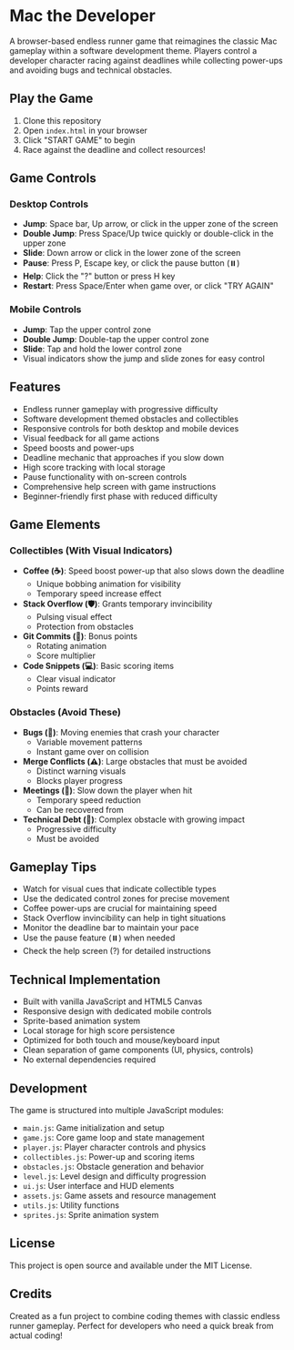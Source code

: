 # Mac the Developer

A browser-based endless runner game that reimagines the classic Mac gameplay within a software development theme. Players control a developer character racing against deadlines while collecting power-ups and avoiding bugs and technical obstacles.

## Play the Game

1. Clone this repository
2. Open `index.html` in your browser
3. Click "START GAME" to begin
4. Race against the deadline and collect resources!

## Game Controls

### Desktop Controls

- **Jump**: Space bar, Up arrow, or click in the upper zone of the screen
- **Double Jump**: Press Space/Up twice quickly or double-click in the upper zone
- **Slide**: Down arrow or click in the lower zone of the screen
- **Pause**: Press P, Escape key, or click the pause button (⏸️)
- **Help**: Click the "?" button or press H key
- **Restart**: Press Space/Enter when game over, or click "TRY AGAIN"

### Mobile Controls

- **Jump**: Tap the upper control zone
- **Double Jump**: Double-tap the upper control zone
- **Slide**: Tap and hold the lower control zone
- Visual indicators show the jump and slide zones for easy control

## Features

- Endless runner gameplay with progressive difficulty
- Software development themed obstacles and collectibles
- Responsive controls for both desktop and mobile devices
- Visual feedback for all game actions
- Speed boosts and power-ups
- Deadline mechanic that approaches if you slow down
- High score tracking with local storage
- Pause functionality with on-screen controls
- Comprehensive help screen with game instructions
- Beginner-friendly first phase with reduced difficulty

## Game Elements

### Collectibles (With Visual Indicators)

- **Coffee (☕)**: Speed boost power-up that also slows down the deadline
  - Unique bobbing animation for visibility
  - Temporary speed increase effect
- **Stack Overflow (🛡️)**: Grants temporary invincibility
  - Pulsing visual effect
  - Protection from obstacles
- **Git Commits (📌)**: Bonus points
  - Rotating animation
  - Score multiplier
- **Code Snippets (💻)**: Basic scoring items
  - Clear visual indicator
  - Points reward

### Obstacles (Avoid These)

- **Bugs (🐛)**: Moving enemies that crash your character
  - Variable movement patterns
  - Instant game over on collision
- **Merge Conflicts (⚠️)**: Large obstacles that must be avoided
  - Distinct warning visuals
  - Blocks player progress
- **Meetings (👥)**: Slow down the player when hit
  - Temporary speed reduction
  - Can be recovered from
- **Technical Debt (🧶)**: Complex obstacle with growing impact
  - Progressive difficulty
  - Must be avoided

## Gameplay Tips

- Watch for visual cues that indicate collectible types
- Use the dedicated control zones for precise movement
- Coffee power-ups are crucial for maintaining speed
- Stack Overflow invincibility can help in tight situations
- Monitor the deadline bar to maintain your pace
- Use the pause feature (⏸️) when needed
- Check the help screen (?) for detailed instructions

## Technical Implementation

- Built with vanilla JavaScript and HTML5 Canvas
- Responsive design with dedicated mobile controls
- Sprite-based animation system
- Local storage for high score persistence
- Optimized for both touch and mouse/keyboard input
- Clean separation of game components (UI, physics, controls)
- No external dependencies required

## Development

The game is structured into multiple JavaScript modules:

- `main.js`: Game initialization and setup
- `game.js`: Core game loop and state management
- `player.js`: Player character controls and physics
- `collectibles.js`: Power-up and scoring items
- `obstacles.js`: Obstacle generation and behavior
- `level.js`: Level design and difficulty progression
- `ui.js`: User interface and HUD elements
- `assets.js`: Game assets and resource management
- `utils.js`: Utility functions
- `sprites.js`: Sprite animation system

## License

This project is open source and available under the MIT License.

## Credits

Created as a fun project to combine coding themes with classic endless runner gameplay. Perfect for developers who need a quick break from actual coding!
